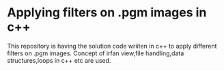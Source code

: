 # Applying filters on .pgm images in c++  

This repository is having the solution code wriiten in c++ to apply different filters on .pgm images.  Concept of irfan view,file handling,data structures,loops in c++ etc are used.
